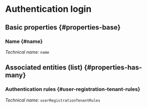 # Authentication login
<!--- THIS FILE IS GENERATED PLEASE DO NOT EDIT IT DIRECTLY --->



<OH code="authentificationConnection"/>


## Basic properties {#properties-base}

### Name {#name}



*Technical name:* ```name```
<PH code="authentificationConnection:name"/>




## Associated entities (list) {#properties-has-many}

### Authentication rules {#user-registration-tenant-rules}



*Technical name:* ```userRegistrationTenantRules```
<PH code="authentificationConnection:userRegistrationTenantRules"/>




